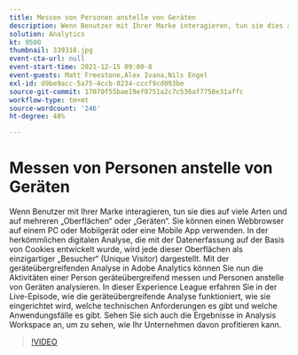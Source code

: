 ```yaml
---
title: Messen von Personen anstelle von Geräten
description: Wenn Benutzer mit Ihrer Marke interagieren, tun sie dies auf viele Arten und auf mehreren „Oberflächen“ oder „Geräten“. Sie können einen Webbrowser auf einem PC oder Mobilgerät oder eine Mobile App verwenden. In der herkömmlichen digitalen Analyse, die mit der Datenerfassung auf der Basis von Cookies entwickelt wurde, wird jede dieser Oberflächen als einzigartiger „Besucher“ (Unique Visitor) dargestellt. Mit der geräteübergreifenden Analyse in Adobe Analytics können Sie nun die Aktivitäten einer Person geräteübergreifend messen und Personen anstelle von Geräten analysieren. In dieser Experience League erfahren Sie in der Live-Episode, wie die geräteübergreifende Analyse funktioniert, wie sie eingerichtet wird, welche technischen Anforderungen es gibt und welche Anwendungsfälle es gibt. Sehen Sie sich auch die Ergebnisse in Analysis Workspace an, um zu sehen, wie Ihr Unternehmen davon profitieren kann.
solution: Analytics
kt: 9500
thumbnail: 339318.jpg
event-cta-url: null
event-start-time: 2021-12-15 09:00-8
event-guests: Matt Freestone,Alex Ivana,Nils Engel
exl-id: d9be9acc-5a75-4ccb-8234-cccf9cd093be
source-git-commit: 17070f55bae19ef0751a2c7c536af7758e31affc
workflow-type: tm+mt
source-wordcount: '246'
ht-degree: 48%

---
```


# Messen von Personen anstelle von Geräten

Wenn Benutzer mit Ihrer Marke interagieren, tun sie dies auf viele Arten und auf mehreren „Oberflächen“ oder „Geräten“. Sie können einen Webbrowser auf einem PC oder Mobilgerät oder eine Mobile App verwenden. In der herkömmlichen digitalen Analyse, die mit der Datenerfassung auf der Basis von Cookies entwickelt wurde, wird jede dieser Oberflächen als einzigartiger „Besucher“ (Unique Visitor) dargestellt. Mit der geräteübergreifenden Analyse in Adobe Analytics können Sie nun die Aktivitäten einer Person geräteübergreifend messen und Personen anstelle von Geräten analysieren. In dieser Experience League erfahren Sie in der Live-Episode, wie die geräteübergreifende Analyse funktioniert, wie sie eingerichtet wird, welche technischen Anforderungen es gibt und welche Anwendungsfälle es gibt. Sehen Sie sich auch die Ergebnisse in Analysis Workspace an, um zu sehen, wie Ihr Unternehmen davon profitieren kann.


>[!VIDEO](https://video.tv.adobe.com/v/339318/?quality=12&learn=on)

